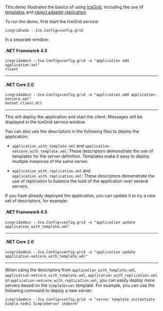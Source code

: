 This demo illustrates the basics of using [IceGrid][1], including the use of
[templates][2] and [object adapter replication][3].

To run the demo, first start the IceGrid service:

```
icegridnode --Ice.Config=config.grid
```

In a separate window:

#### .NET Framework 4.5

```
icegridadmin --Ice.Config=config.grid -e "application add application.xml"
client
```
---

#### .NET Core 2.0

```
icegridadmin --Ice.Config=config.grid -e "application add application-netcore.xml"
dotnet client.dll
```
---

This will deploy the application and start the client. Messages will be displayed in
the IceGrid service window.

You can also use the descriptors in the following files to deploy the
application:

* `application_with_template.xml` and `application-netcore_with_template.xml`:
  These descriptors demonstrate the use of templates for the server definition.
  Templates make it easy to deploy multiple instances of the same server.

* `application_with_replication.xml` and `application_with_replication.xml`: These
  descriptors demonstrate the use of replication to balance the load of the application
  over several servers.

If you have already deployed the application, you can update it to try
a new set of descriptors, for example:

#### .NET Framework 4.5

```
icegridadmin --Ice.Config=config.grid -e "application update application_with_template.xml"
```
---

#### .NET Core 2.0

```
icegridadmin --Ice.Config=config.grid -e "application update application-netcore_with_template.xml"
```
---

When using the descriptors from `application_with_template.xml`, `application-netcore_with_template.xml`,
`application_with_replication.xml` or `application-netcore_with_replication.xml`, you can easily deploy
more servers based on the `SimpleServer` template. For example, you can use the following command to deploy
a new server:

```
icegridadmin --Ice.Config=config.grid -e "server template instantiate Simple node1 SimpleServer index=4"
```

[1]: https://doc.zeroc.com/ice/3.7/ice-services/icegrid
[2]: https://doc.zeroc.com/ice/3.7/ice-services/icegrid/icegrid-templates
[3]: https://doc.zeroc.com/ice/3.7/ice-services/icegrid/object-adapter-replication
